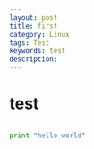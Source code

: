 ```yaml
---
layout: post
title: first
category: Linux
tags: Test
keywords: test
description: 
---
```

# test

```python

print "hello world"


```
